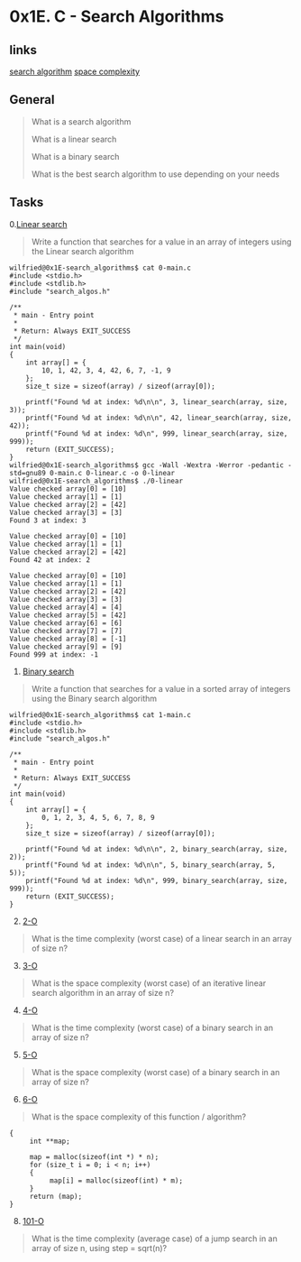 # 0x1E. C - Search Algorithms

## links
[search algorithm](https://en.wikipedia.org/wiki/Search_algorithm)
[space complexity](https://www.geeksforgeeks.org/g-fact-86/)

## General
> What is a search algorithm
>
> What is a linear search
>
> What is a binary search
>
> What is the best search algorithm to use depending on your needs 

## Tasks
0.[Linear search](./0-linear.c)
> Write a function that searches for a value in an array of integers using the Linear search algorithm
```
wilfried@0x1E-search_algorithms$ cat 0-main.c 
#include <stdio.h>
#include <stdlib.h>
#include "search_algos.h"

/**
 * main - Entry point
 *
 * Return: Always EXIT_SUCCESS
 */
int main(void)
{
    int array[] = {
        10, 1, 42, 3, 4, 42, 6, 7, -1, 9
    };
    size_t size = sizeof(array) / sizeof(array[0]);

    printf("Found %d at index: %d\n\n", 3, linear_search(array, size, 3));
    printf("Found %d at index: %d\n\n", 42, linear_search(array, size, 42));
    printf("Found %d at index: %d\n", 999, linear_search(array, size, 999));
    return (EXIT_SUCCESS);
}
wilfried@0x1E-search_algorithms$ gcc -Wall -Wextra -Werror -pedantic -std=gnu89 0-main.c 0-linear.c -o 0-linear
wilfried@0x1E-search_algorithms$ ./0-linear 
Value checked array[0] = [10]
Value checked array[1] = [1]
Value checked array[2] = [42]
Value checked array[3] = [3]
Found 3 at index: 3

Value checked array[0] = [10]
Value checked array[1] = [1]
Value checked array[2] = [42]
Found 42 at index: 2

Value checked array[0] = [10]
Value checked array[1] = [1]
Value checked array[2] = [42]
Value checked array[3] = [3]
Value checked array[4] = [4]
Value checked array[5] = [42]
Value checked array[6] = [6]
Value checked array[7] = [7]
Value checked array[8] = [-1]
Value checked array[9] = [9]
Found 999 at index: -1
```

1. [Binary search](./1-binary.c)
> Write a function that searches for a value in a sorted array of integers using the Binary search algorithm

```
wilfried@0x1E-search_algorithms$ cat 1-main.c 
#include <stdio.h>
#include <stdlib.h>
#include "search_algos.h"

/**
 * main - Entry point
 *
 * Return: Always EXIT_SUCCESS
 */
int main(void)
{
    int array[] = {
        0, 1, 2, 3, 4, 5, 6, 7, 8, 9
    };
    size_t size = sizeof(array) / sizeof(array[0]);

    printf("Found %d at index: %d\n\n", 2, binary_search(array, size, 2));
    printf("Found %d at index: %d\n\n", 5, binary_search(array, 5, 5));
    printf("Found %d at index: %d\n", 999, binary_search(array, size, 999));
    return (EXIT_SUCCESS);
}
```

2. [2-O](./2-O)
> What is the time complexity (worst case) of a linear search in an array of size n?

3. [3-O](./3-O)
> What is the space complexity (worst case) of an iterative linear search algorithm in an array of size n?

4. [4-O](./4-O)
> What is the time complexity (worst case) of a binary search in an array of size n?

5. [5-O](./5-O)
> What is the space complexity (worst case) of a binary search in an array of size n?

6. [6-O](./6-O)
> What is the space complexity of this function / algorithm?
```int **allocate_map(int n, int m)
{
     int **map;

     map = malloc(sizeof(int *) * n);
     for (size_t i = 0; i < n; i++)
     {
          map[i] = malloc(sizeof(int) * m);
     }
     return (map);
}
```

8. [101-O](./101-O)
> What is the time complexity (average case) of a jump search in an array of size n, using step = sqrt(n)?

